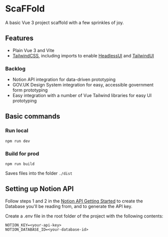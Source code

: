 # ScaFFold
A basic Vue 3 project scaffold with a few sprinkles of joy.

## Features
- Plain Vue 3 and Vite
- [TailwindCSS](https://tailwindcss.com/), including imports to enable [HeadlessUI](https://headlessui.dev/) and [TailwindUI](https://tailwindui.com/)

### Backlog
- Notion API integration for data-driven prototyping
- GOV.UK Design System integration for easy, accessible government form prototyping
- Easy integration with a number of Vue Tailwind libraries for easy UI prototyping

 
## Basic commands
### Run local
```
npm run dev
```
### Build for prod
```
npm run build
```
Saves files into the folder `./dist`

## Setting up Notion API
Follow steps 1 and 2 in the [Notion API Getting Started](https://developers.notion.com/docs/getting-started) to create the Database you'll be reading from, and to generate the API key.

Create a .env file in the root folder of the project with the following contents:
```
NOTION_KEY=<your-api-key>
NOTION_DATABASE_ID=<your-database-id>
```
